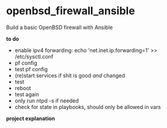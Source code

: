 # openbsd_firewall_ansible
Build a basic OpenBSD firewall with Ansible

**to do**
* enable ipv4 forwarding: echo 'net.inet.ip.forwarding=1' >> /etc/sysctl.conf 
* pf config
* test pf config
* (re)start services if shit is good _and_ changed
* test
* reboot
* test again
* only run ntpd -s if needed
* check for state in playbooks, should only be allowed in vars

**project explanation**
